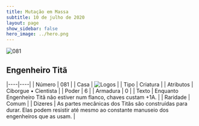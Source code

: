 ```yaml
---
title: Mutação em Massa
subtitle: 10 de julho de 2020
layout: page
show_sidebar: false
hero_image: ../hero.png
---
```


![081](https://cdn.keyforgegame.com/media/card_front/pt/479_081_46X98FVV69Q3_pt.png)

## Engenheiro Titã

|----|----|
| Número | 081 |
| Casa | ![Logos](https://archonarcana.com/images/thumb/c/ce/Logos.png/22px-Logos.png "Logos") |
| Tipo | Criatura |
| Atributos | Ciborgue • Cientista |
| Poder | 6 |
| Armadura | 0 |
| Texto | Enquanto Engenheiro Titã não estiver num flanco, chaves custam +1A. |
| Raridade | Comum |
| Dizeres | As partes mecânicas dos Titãs são construídas para durar. Elas podem resistir até mesmo ao constante manuseio dos engenheiros que as usam. |
